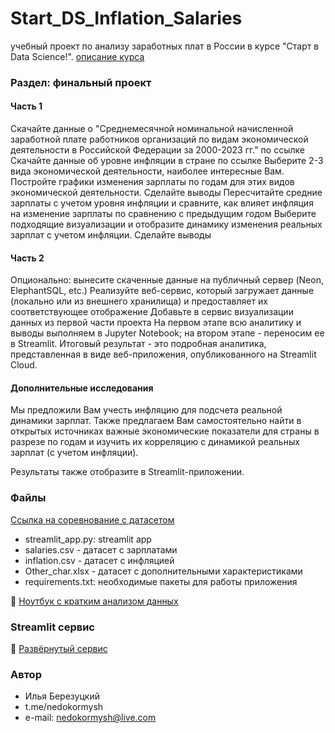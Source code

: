 # Start_DS_Inflation_Salaries
учебный проект по анализу заработных плат в России в курсе "Старт в Data Science!".
[описание курса](https://stepik.org/course/194633/info)

### Раздел: финальный проект

#### Часть 1
Скачайте данные о "Среднемесячной номинальной начисленной заработной плате работников организаций по видам экономической деятельности в Российской Федерации за 2000-2023 гг." по ссылке
Скачайте данные об уровне инфляции в стране по ссылке
Выберите 2-3 вида экономической деятельности, наиболее интересные Вам. Постройте графики изменения зарплаты по годам для этих видов экономической деятельности. Сделайте выводы
Пересчитайте средние зарплаты с учетом уровня инфляции и сравните, как влияет инфляция на изменение зарплаты по сравнению с предыдущим годом
Выберите подходящие визуализации и отобразите динамику изменения реальных зарплат с учетом инфляции. Сделайте выводы

#### Часть 2
Опционально: вынесите скаченные данные на публичный сервер (Neon, ElephantSQL, etc.)
Реализуйте веб-сервис, который загружает данные (локально или из внешнего хранилища) и предоставляет их соответствующее отображение
Добавьте в сервис визуализации данных из первой части проекта
На первом этапе всю аналитику и выводы выполняем в Jupyter Notebook; на втором этапе - переносим ее в Streamlit.
Итоговый результат - это подробная аналитика, представленная в виде веб-приложения, опубликованного на Streamlit Cloud.

#### Дополнительные исследования
Мы предложили Вам учесть инфляцию для подсчета реальной динамики зарплат. Также предлагаем Вам самостоятельно найти в открытых источниках важные экономические показатели для страны в разрезе по годам и изучить их корреляцию с динамикой реальных зарплат (с учетом инфляции). 

Результаты также отобразите в Streamlit-приложении.

### Файлы
[Ссылка на соревнование с датасетом](https://www.kaggle.com/competitions/playground-series-s4e4/data)
- streamlit_app.py: streamlit app
- salaries.csv - датасет с зарплатами
- inflation.csv - датасет с инфляцией
- Other_char.xlsx - датасет с дополнительными характеристиками
- requirements.txt: необходимые пакеты для работы приложения

🔭 [Ноутбук с кратким анализом данных](https://github.com/nedokormysh/Start_DS_Inflation_Salaries/blob/main/Start_DS_final.ipynb)

### Streamlit сервис
🔭 [Развёрнутый сервис](https://simpleabalonepresentatiom.streamlit.app) 

### Автор 
* Илья Березуцкий
* t.me/nedokormysh
* e-mail: nedokormysh@live.com
